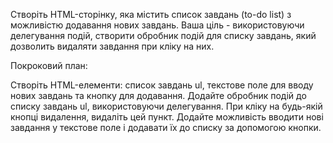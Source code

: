 Створіть HTML-сторінку, яка містить список завдань (to-do list) з можливістю додавання нових завдань. Ваша ціль - використовуючи делегування подій, створити обробник подій для списку завдань, який дозволить видаляти завдання при кліку на них.

Покроковий план:

Створіть HTML-елементи: список завдань ul, текстове поле для вводу нових завдань та кнопку для додавання.
Додайте обробник подій до списку завдань ul, використовуючи делегування.
При кліку на будь-якій кнопці видалення, видаліть цей пункт.
Додайте можливість вводити нові завдання у текстове поле і додавати їх до списку за допомогою кнопки.